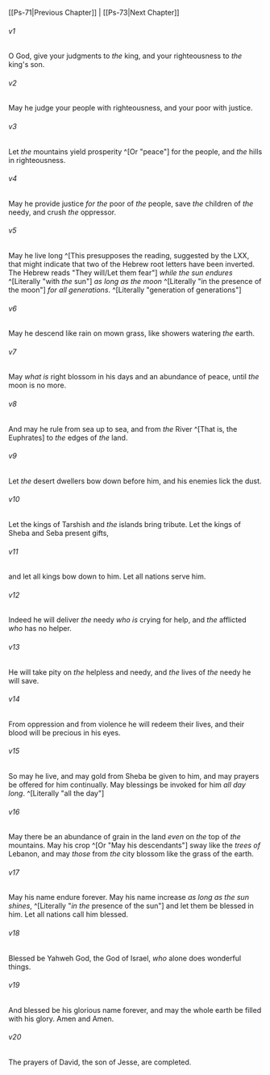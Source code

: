 ﻿---
aliases:
  - Psalms 72
---

[[Ps-71|Previous Chapter]] | [[Ps-73|Next Chapter]]

###### v1
O God, give your judgments to _the_ king,
and your righteousness to _the_ king's son.

###### v2
May he judge your people with righteousness,
and your poor with justice.

###### v3
Let _the_ mountains yield prosperity ^[Or "peace"] for the people,
and _the_ hills in righteousness.

###### v4
May he provide justice _for the_ poor of _the_ people,
save _the_ children of _the_ needy,
and crush _the_ oppressor.

###### v5
May he live long ^[This presupposes the reading, suggested by the LXX, that might indicate that two of the Hebrew root letters have been inverted. The Hebrew reads "They will/Let them fear"] _while the sun endures_ ^[Literally "with _the_ sun"]
_as long as the moon_ ^[Literally "in the presence of the moon"] _for all generations_. ^[Literally "generation of generations"]

###### v6
May he descend like rain on mown grass,
like showers watering _the_ earth.

###### v7
May _what is_ right blossom in his days
and an abundance of peace, until _the_ moon is no more.

###### v8
And may he rule from sea up to sea,
and from _the_ River ^[That is, the Euphrates] to _the_ edges of _the_ land.

###### v9
Let _the_ desert dwellers bow down before him,
and his enemies lick the dust.

###### v10
Let the kings of Tarshish and _the_ islands bring tribute.
Let the kings of Sheba and Seba present gifts,

###### v11
and let all kings bow down to him.
Let all nations serve him.

###### v12
Indeed he will deliver _the_ needy _who is_ crying for help,
and _the_ afflicted _who_ has no helper.

###### v13
He will take pity on _the_ helpless and needy,
and _the_ lives of _the_ needy he will save.

###### v14
From oppression and from violence
he will redeem their lives,
and their blood will be precious in his eyes.

###### v15
So may he live, and may gold from Sheba be given to him,
and may prayers be offered for him continually.
May blessings be invoked for him _all day long_. ^[Literally "all the day"]

###### v16
May there be an abundance of grain in the land
_even_ on _the_ top of _the_ mountains.
May his crop ^[Or "May his descendants"] sway like the _trees of_ Lebanon,
and may _those_ from _the_ city blossom like the grass of the earth.

###### v17
May his name endure forever.
May his name increase _as long as the sun shines_, ^[Literally "_in the_ presence of the sun"]
and let them be blessed in him.
Let all nations call him blessed.

###### v18
Blessed be Yahweh God, the God of Israel,
_who_ alone does wonderful things.

###### v19
And blessed be his glorious name forever,
and may the whole earth be filled with his glory.
Amen and Amen.

###### v20
The prayers of David, the son of Jesse, are completed.